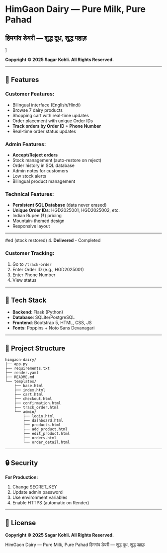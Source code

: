 # HimGaon Dairy — Pure Milk, Pure Pahad
## हिमगांव डेयरी — शुद्ध दूध, शुद्ध पहाड़
]

**Copyright © 2025 Sagar Kohli. All Rights Reserved.**

---

## 🎯 Features

### Customer Features:
- Bilingual interface (English/Hindi)
- Browse 7 dairy products
- Shopping cart with real-time updates
- Order placement with unique Order IDs
- **Track orders by Order ID + Phone Number**
- Real-time order status updates

### Admin Features:
- **Accept/Reject orders**
- Stock management (auto-restore on reject)
- Order history in SQL database
- Admin notes for customers
- Low stock alerts
- Bilingual product management

### Technical Features:
- **Persistent SQL Database** (data never erased)
- **Unique Order IDs**: HGD2025001, HGD2025002, etc.
- Indian Rupee (₹) pricing
- Mountain-themed design
- Responsive layout

---

#ed (stock restored)
4. **Delivered** - Completed

### Customer Tracking:
1. Go to `/track-order`
2. Enter Order ID (e.g., HGD2025001)
3. Enter Phone Number
4. View status


---

## 🎨 Tech Stack

- **Backend**: Flask (Python)
- **Database**: SQLite/PostgreSQL
- **Frontend**: Bootstrap 5, HTML, CSS, JS
- **Fonts**: Poppins + Noto Sans Devanagari

---

## 📂 Project Structure

```
himgaon-dairy/
├── app.py
├── requirements.txt
├── render.yaml
├── README.md
└── templates/
    ├── base.html
    ├── index.html
    ├── cart.html
    ├── checkout.html
    ├── confirmation.html
    ├── track_order.html
    └── admin/
        ├── login.html
        ├── dashboard.html
        ├── products.html
        ├── add_product.html
        ├── edit_product.html
        ├── orders.html
        └── order_detail.html
```

---

## 🔒 Security

**For Production:**
1. Change SECRET_KEY
2. Update admin password
3. Use environment variables
4. Enable HTTPS (automatic on Render)

---

## 📝 License

**Copyright © 2025 Sagar Kohli. All Rights Reserved.**

HimGaon Dairy — Pure Milk, Pure Pahad
हिमगांव डेयरी — शुद्ध दूध, शुद्ध पहाड़

 
